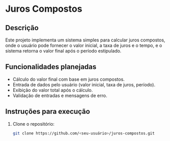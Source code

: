 # Juros Compostos

## Descrição
Este projeto implementa um sistema simples para calcular juros compostos, onde o usuário pode fornecer o valor inicial, a taxa de juros e o tempo, e o sistema retorna o valor final após o período estipulado.

## Funcionalidades planejadas
- Cálculo do valor final com base em juros compostos.
- Entrada de dados pelo usuário (valor inicial, taxa de juros, período).
- Exibição do valor total após o cálculo.
- Validação de entradas e mensagens de erro.

## Instruções para execução
1. Clone o repositório:
   ```bash
   git clone https://github.com/<seu-usuário>/juros-compostos.git
